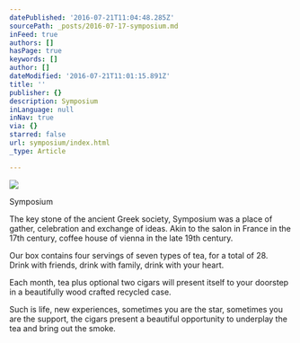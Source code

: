```yaml
---
datePublished: '2016-07-21T11:04:48.285Z'
sourcePath: _posts/2016-07-17-symposium.md
inFeed: true
authors: []
hasPage: true
keywords: []
author: []
dateModified: '2016-07-21T11:01:15.891Z'
title: ''
publisher: {}
description: Symposium
inLanguage: null
inNav: true
via: {}
starred: false
url: symposium/index.html
_type: Article

---
```

![](https://the-grid-user-content.s3-us-west-2.amazonaws.com/44ca6268-7524-4965-a44d-f03324d74fbe.jpg)

Symposium

The key stone of the ancient Greek society, Symposium was a place of gather, celebration and exchange of ideas. Akin to the salon in France in the 17th century, coffee house of vienna in the late 19th century.

Our box contains four servings of seven types of tea, for a total of 28\.   
Drink with friends, drink with family, drink with your heart.

Each month, tea plus optional two cigars will present itself to your doorstep in a beautifully wood crafted recycled case.

Such is life, new experiences, sometimes you are the star, sometimes you are the support, the cigars present a beautiful opportunity to underplay the tea and bring out the smoke.